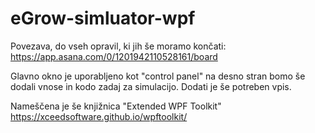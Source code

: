 # eGrow-simluator-wpf

Povezava, do vseh opravil, ki jih še moramo končati:
https://app.asana.com/0/1201942110528161/board

Glavno okno je uporabljeno kot "control panel" na desno stran bomo še dodali vnose in kodo zadaj za simulacijo. Dodati je še potreben vpis.

Nameščena je še knjižnica "Extended WPF Toolkit" https://xceedsoftware.github.io/wpftoolkit/
